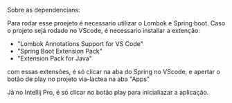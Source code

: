 Sobre as dependencians: 

Para rodar esse proejeto é necessario utilizar o Lombok e Spring boot. 
Caso o projeto sejá rodado no VScode, é necessario installar a extenção: 

- "Lombok Annotations Support for VS Code"
- "Spring Boot Extension Pack"
- "Extension Pack for Java"

com essas extensões, é só clicar na aba do Spring no VScode, e apertar o botão de play no projeto via-lactea na aba "Apps"

Já no Intellij Pro, é só clicar no botão play para inicialiazar a aplicação. 